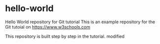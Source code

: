 # hello-world
Hello World repository for Git tutorial
This is an example repository for the Git tutoial on https://www.w3schools.com

This repository is built step by step in the tutorial.
modified
